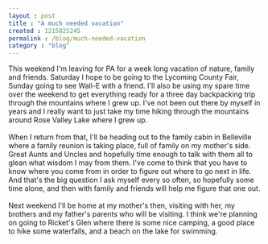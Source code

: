 ```yaml
---
layout : post
title : "A much needed vacation"
created : 1215825245
permalink : /blog/much-needed-vacation
category : "blog"
---
```

This weekend I'm leaving for PA for a week long vacation of nature, family and friends. Saturday I hope to be going to the Lycoming County Fair, Sunday going to see Wall-E with a friend. I'll also be using my spare time over the weekend to get everything ready for a three day backpacking trip through the mountains where I grew up. I've not been out there by myself in years and I really want to just take my time hiking through the mountains around Rose Valley Lake where I grew up.<br /><br />When I return from that, I'll be heading out to the family cabin in Belleville where a family reunion is taking place, full of family on my mother's side. Great Aunts and Uncles and hopefully time enough to talk with them all to glean what wisdom I may from them. I've come to think that you have to know where you come from in order to figure out where to go next in life. And that's the big question I ask myself every so often, so hopefully some time alone, and then with family and friends will help me figure that one out.<br /><br />Next weekend I'll be home at my mother's then, visiting with her, my brothers and my father's parents who will be visiting. I think we're planning on going to Ricket's Glen where there is some nice camping, a good place to hike some waterfalls, and a beach on the lake for swimming.<br />